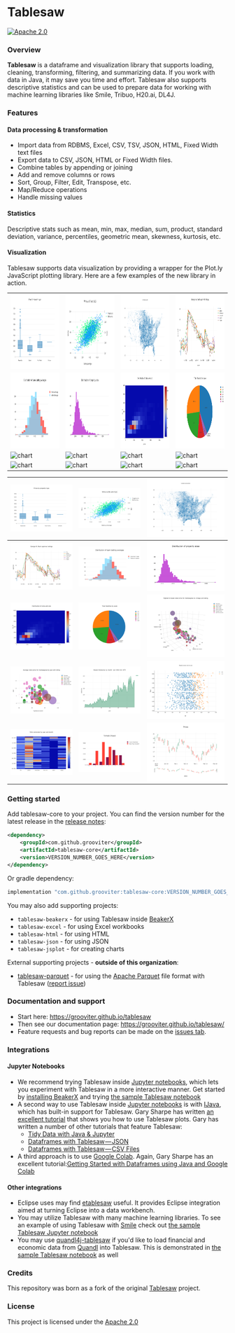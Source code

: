 Tablesaw
=======

[![Apache 2.0](https://img.shields.io/github/license/nebula-plugins/nebula-project-plugin.svg)](http://www.apache.org/licenses/LICENSE-2.0)

### Overview

__Tablesaw__ is a dataframe and visualization library that supports loading, cleaning, transforming, filtering, and summarizing data. 
If you work with data in Java, it may save you time and effort. Tablesaw also supports descriptive statistics and can 
be used to prepare data for working with machine learning libraries like Smile, Tribuo, H20.ai, DL4J.

### Features

#### Data processing & transformation

* Import data from RDBMS, Excel, CSV, TSV, JSON, HTML, Fixed Width text files
* Export data to CSV, JSON, HTML or Fixed Width files.
* Combine tables by appending or joining
* Add and remove columns or rows
* Sort, Group, Filter, Edit, Transpose, etc.
* Map/Reduce operations
* Handle missing values

#### Statistics

Descriptive stats such as mean, min, max, median, sum, product, standard deviation, variance, percentiles, 
geometric mean, skewness, kurtosis, etc.

#### Visualization

Tablesaw supports data visualization by providing a wrapper for the Plot.ly JavaScript plotting library. Here are a few examples of the new library in action.

<table>
  <tr>
    <td><img src="docs/guide/src/docs/images/eda/box1.png" alt="chart" width="230" height="172" /></td>
    <td><img src="docs/guide/src/docs/images/eda/scatter_2_Yaxes.png" alt="chart" width="230" height="172" /></td>
    <td><img src="docs/guide/src/docs/images/tornado.scatter.png" alt="chart" width="230" height="172" /></td>
    <td><img src="docs/guide/src/docs/images/eda/bush_time_series2.png" alt="chart" width="230" height="172" /></td> 
  </tr>
  <tr>
    <td><img src="docs/guide/src/docs/images/eda/hist_overlay.png" alt="chart" width="230" height="172" /></td>
    <td><img src="docs/guide/src/docs/images/eda/histogram2.png" alt="chart" width="230" height="172" /></td>
    <td><img src="docs/guide/src/docs/images/eda/histogram2d.png" alt="chart" width="230" height="172" /></td>
    <td><img src="docs/guide/src/docs/images/eda/pie.png" alt="chart" width="230" height="172" /></td> 
  </tr>
  <tr>
    <td><img src="" alt="chart" width="230" height="172" /></td>
    <td><img src="" alt="chart" width="230" height="172" /></td>
    <td><img src="" alt="chart" width="230" height="172" /></td>
    <td><img src="" alt="chart" width="230" height="172" /></td> 
  </tr>
  <tr>
    <td><img src="" alt="chart" width="230" height="172" /></td>
    <td><img src="" alt="chart" width="230" height="172" /></td>
    <td><img src="" alt="chart" width="230" height="172" /></td>
    <td><img src="" alt="chart" width="230" height="172" /></td> 
  </tr>
</table>

| ![](docs/guide/src/docs/images/eda/box1.png)                                     | ![](docs/guide/src/docs/images/eda/scatter_2_Yaxes.png)             | ![](docs/guide/src/docs/images/tornado.scatter.png)                |
|----------------------------------------------------------------------------------|---------------------------------------------------------------------|--------------------------------------------------------------------|
| ![](docs/guide/src/docs/images/eda/bush_time_series2.png)                        | ![](docs/guide/src/docs/images/eda/hist_overlay.png)                | ![](docs/guide/src/docs/images/eda/histogram2.png)                 |
| ![](docs/guide/src/docs/images/eda/histogram2d.png)                              | ![](docs/guide/src/docs/images/eda/pie.png)                         | ![](docs/guide/src/docs/images/eda/wine_bubble_3d.png)             |
| ![](docs/guide/src/docs/images/eda/wine_bubble_with_groups.png)                  | ![](docs/guide/src/docs/images/eda/robberies_area.png)              | ![](docs/guide/src/docs/images/ml/regression/wins%20by%20year.png) |
| ![](docs/guide/src/docs/images/eda/bush_heatmap1.png)                            | ![](docs/guide/src/docs/images/eda/tornado_bar_groups.png)          | ![](docs/guide/src/docs/images/eda/ohlc1.png)                      |

### Getting started

Add tablesaw-core to your project. You can find the version number for the latest release in the [release notes](https://github.com/grooviter/tablesaw/releases):

```xml
<dependency>
    <groupId>com.github.grooviter</groupId>
    <artifactId>tablesaw-core</artifactId>
    <version>VERSION_NUMBER_GOES_HERE</version>
</dependency>
```

Or gradle dependency:

```groovy
implementation "com.github.grooviter:tablesaw-core:VERSION_NUMBER_GOES_HERE"
```

You may also add supporting projects:
- `tablesaw-beakerx` - for using Tablesaw inside [BeakerX](http://beakerx.com/)
- `tablesaw-excel` - for using Excel workbooks
- `tablesaw-html` - for using HTML
- `tablesaw-json` - for using JSON
- `tablesaw-jsplot` - for creating charts

External supporting projects - **outside of this organization**:
- [tablesaw-parquet](https://github.com/tlabs-data/tablesaw-parquet) - for using the [Apache Parquet](https://parquet.apache.org/) file format with Tablesaw ([report issue](https://github.com/tlabs-data/tablesaw-parquet/issues))

### Documentation and support

* Start here:  https://grooviter.github.io/tablesaw
* Then see our documentation page: https://grooviter.github.io/tablesaw/ 
* Feature requests and bug reports can be made on the [issues tab](https://github.com/grooviter/tablesaw/issues).

### Integrations

#### Jupyter Notebooks

* We recommend trying Tablesaw inside [Jupyter notebooks](http://arogozhnikov.github.io/2016/09/10/jupyter-features.html), which lets you experiment with Tablesaw in a more interactive manner. Get started by [installing BeakerX](http://beakerx.com/documentation) and trying [the sample Tablesaw notebook](https://github.com/twosigma/beakerx/blob/master/doc/groovy/Tablesaw.ipynb)
* A second way to use Tablesaw inside [Jupyter notebooks](http://arogozhnikov.github.io/2016/09/10/jupyter-features.html) is with [IJava](https://github.com/SpencerPark/IJava), which has built-in support for Tablesaw. Gary Sharpe has written [an excellent tutorial](https://medium.com/@gmsharpe/java-jupyter-plotly-e1bbaa7f2be8) that shows you how to use Tablesaw plots. Gary has written a number of other tutorials that feature Tablesaw:
  * [Tidy Data with Java & Jupyter](https://medium.com/@gmsharpe/tidy-data-with-java-jupyter-b1e131b37ab0)
  * [Dataframes with Tablesaw — JSON](https://medium.com/@gmsharpe/dataframes-with-tablesaw-json-46dda9c8c217?source=your_stories_page----------------------------------------)
  * [Dataframes with Tablesaw — CSV Files](https://medium.com/@gmsharpe/importing-data-with-tablesaw-part-1-csv-files-3ac6f135cf6f?source=your_stories_page----------------------------------------)
* A third approach is to use [Google Colab](https://colab.research.google.com). Again, Gary Sharpe has an excellent tutorial:[Getting Started with Dataframes using Java and Google Colab](https://medium.com/@gmsharpe/getting-started-with-tablesaw-and-google-colab-65ef0cbe280c)

#### Other integrations

* Eclipse uses may find [etablesaw](https://github.com/hallvard/etablesaw) useful. It provides Eclipse integration aimed at turning Eclipse into a data workbench.   
* You may utilize Tablesaw with many machine learning libraries. To see an example of using Tablesaw with [Smile](https://haifengl.github.io) check out [the sample Tablesaw Jupyter notebook](https://github.com/twosigma/beakerx/blob/master/doc/groovy/Tablesaw.ipynb)
* You may use [quandl4j-tablesaw](http://quandl4j.org) if you'd like to load financial and economic data from [Quandl](https://www.quandl.com) into Tablesaw. This is demonstrated in [the sample Tablesaw notebook](https://github.com/twosigma/beakerx/blob/master/doc/groovy/Tablesaw.ipynb) as well

### Credits

This repository was born as a fork of the original [Tablesaw](https://github.com/jtablesaw/tablesaw) project.

### License

This project is licensed under the [Apache 2.0](https://www.apache.org/licenses/LICENSE-2.0)